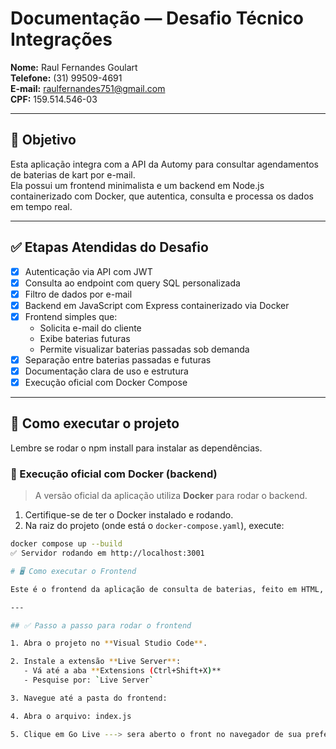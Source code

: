 # Documentação — Desafio Técnico Integrações

**Nome:** Raul Fernandes Goulart  
**Telefone:** (31) 99509-4691  
**E-mail:** raulfernandes751@gmail.com  
**CPF:** 159.514.546-03

---

## 🧠 Objetivo

Esta aplicação integra com a API da Automy para consultar agendamentos de baterias de kart por e-mail.  
Ela possui um frontend minimalista e um backend em Node.js containerizado com Docker, que autentica, consulta e processa os dados em tempo real.

---

## ✅ Etapas Atendidas do Desafio

- [x] Autenticação via API com JWT  
- [x] Consulta ao endpoint com query SQL personalizada  
- [x] Filtro de dados por e-mail  
- [x] Backend em JavaScript com Express containerizado via Docker  
- [x] Frontend simples que:
  - Solicita e-mail do cliente
  - Exibe baterias futuras
  - Permite visualizar baterias passadas sob demanda  
- [x] Separação entre baterias passadas e futuras  
- [x] Documentação clara de uso e estrutura  
- [x] Execução oficial com Docker Compose

---

## 🚀 Como executar o projeto
Lembre se rodar o npm install para instalar as dependências.
### 🐳 Execução oficial com Docker (backend)

> A versão oficial da aplicação utiliza **Docker** para rodar o backend.

1. Certifique-se de ter o Docker instalado e rodando.  
2. Na raiz do projeto (onde está o `docker-compose.yaml`), execute:

```bash
docker compose up --build
✅ Servidor rodando em http://localhost:3001

# 🖥️ Como executar o Frontend

Este é o frontend da aplicação de consulta de baterias, feito em HTML, CSS e JavaScript puro.

---

## ✅ Passo a passo para rodar o frontend

1. Abra o projeto no **Visual Studio Code**.

2. Instale a extensão **Live Server**:
   - Vá até a aba **Extensions (Ctrl+Shift+X)**
   - Pesquise por: `Live Server`

3. Navegue até a pasta do frontend:

4. Abra o arquivo: index.js

5. Clique em Go Live ---> sera aberto o front no navegador de sua preferência.
